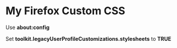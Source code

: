 # My Firefox Custom CSS


Use **about:config**

Set **toolkit.legacyUserProfileCustomizations.stylesheets** to **TRUE**
